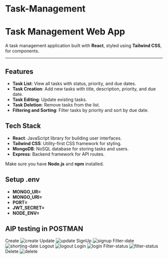 ﻿# Task-Management
# Task Management Web App

A task management application built with **React**, styled using **Tailwind CSS**, for components.

---

## Features

- **Task List**: View all tasks with status, priority, and due dates.
- **Task Creation**: Add new tasks with title, description, priority, and due date.
- **Task Editing**: Update existing tasks.
- **Task Deletion**: Remove tasks from the list.
- **Filtering and Sorting**: Filter tasks by priority and sort by due date.

## Tech Stack

- **React**: JavaScript library for building user interfaces.
- **Tailwind CSS**: Utility-first CSS framework for styling.
- **MongoDB**: NoSQL database for storing tasks and users.
- **Express**: Backend framework for API routes.

Make sure you have **Node.js** and **npm** installed.

## Setup .env

- **MONGO_UR=**
- **MONGO_URI=**
- **PORT=**
- **JWT_SECRET=**
- **NODE_ENV=**

## AIP testing in POSTMAN

Create
![create](https://github.com/user-attachments/assets/6f0956b0-be27-4e09-94a9-029bf44fcc89)
Update
![update](https://github.com/user-attachments/assets/191b83be-b0cd-483b-abec-c50428cca5f9)
SignUp
![signup](https://github.com/user-attachments/assets/d1ddc8b1-d22a-44b0-b100-79fccb9c4323)
Filter-date
![shorting-date](https://github.com/user-attachments/assets/ca7149c8-1869-4d4f-bb58-074a2582cb71)
Logout
![logout](https://github.com/user-attachments/assets/051e6e96-0bbf-471a-bbe8-306b1444d920)
Login
![login](https://github.com/user-attachments/assets/048762f6-d28e-42d4-b601-09ea0ab35bde)
Filter-status
![filter-status](https://github.com/user-attachments/assets/189f58c9-0159-4071-a881-7fee7cdc7536)
Delete
![delete](https://github.com/user-attachments/assets/b6d37de1-c738-4d11-91c9-41481146e7f8)

